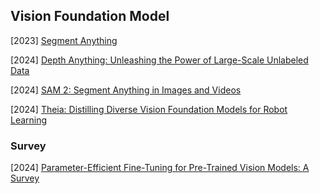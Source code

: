 ## Vision Foundation Model

[2023] [Segment Anything](https://arxiv.org/abs/2304.02643)

[2024] [Depth Anything: Unleashing the Power of Large-Scale Unlabeled Data](https://arxiv.org/abs/2401.10891)

[2024] [SAM 2: Segment Anything in Images and Videos](https://ai.meta.com/sam2/)

[2024] [Theia: Distilling Diverse Vision Foundation Models for Robot Learning](https://arxiv.org/abs/2407.20179)



### Survey

[2024] [Parameter-Efficient Fine-Tuning for Pre-Trained Vision Models: A Survey](https://arxiv.org/abs/2402.02242)